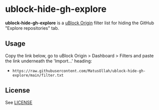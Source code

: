 # ublock-hide-gh-explore

**ublock-hide-gh-explore** is a [uBlock Origin](https://github.com/gorhill/uBlock) filter list for hiding the GitHub "Explore repositories" tab.

## Usage

Copy the link below, go to uBlock Origin > Dashboard > Filters and paste the link underneath the 'Import...' heading:
* `https://raw.githubusercontent.com/MatusOllah/ublock-hide-gh-explore/main/filter.txt`

## License

See [LICENSE](https://github.com/MatusOllah/ublock-hide-gh-explore/blob/main/LICENSE)
